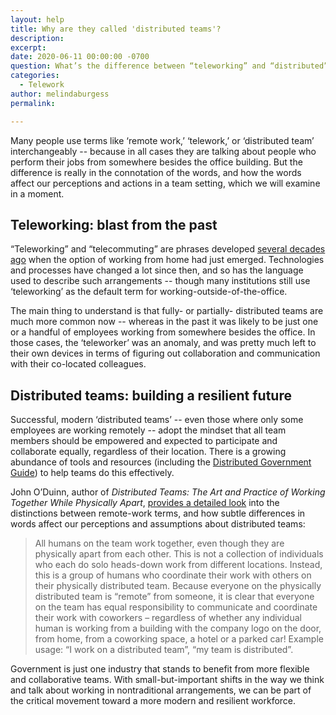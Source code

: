 ```yaml
---
layout: help
title: Why are they called 'distributed teams'?
description: 
excerpt: 
date: 2020-06-11 00:00:00 -0700
question: What’s the difference between “teleworking” and “distributed”?
categories:
  - Telework
author: melindaburgess
permalink: 

---
```


Many people use terms like ‘remote work,’ ‘telework,’ or ‘distributed team’ interchangeably -- because in all cases they are talking about people who perform their jobs from somewhere besides the office building. But the difference is really in the connotation of the words, and how the words affect our perceptions and actions in a team setting, which we will examine in a moment.

## Teleworking: blast from the past

“Teleworking” and “telecommuting” are phrases developed [several decades ago](https://www.alliedtelecom.net/the-history-of-telecommuting/) when the option of working from home had just emerged. Technologies and processes have changed a lot since then, and so has the language used to describe such arrangements -- though many institutions still use ‘teleworking’ as the default term for working-outside-of-the-office.

The main thing to understand is that fully- or partially- distributed teams are much more common now --  whereas in the past it was likely to be just one or a handful of employees working from somewhere besides the office. In those cases, the ‘teleworker’ was an anomaly, and was pretty much left to their own devices in terms of figuring out collaboration and communication with their co-located colleagues. 

## Distributed teams: building a resilient future

Successful, modern ‘distributed teams’ -- even those where only some employees are working remotely -- adopt the mindset that all team members should be empowered and expected to participate and collaborate equally, regardless of their location. There is a growing abundance of tools and resources (including the [Distributed Government Guide](https://distributedgov.com/guide)) to help teams do this effectively. 

John O’Duinn, author of *Distributed Teams: The Art and Practice of Working Together While Physically Apart*, [provides a detailed look](https://oduinn.com/2020/02/25/distributed-team-vs-remote-work-and-work-from-home/) into the distinctions between remote-work terms, and how subtle differences in words affect our perceptions and assumptions about distributed teams:

> All humans on the team work together, even though they are physically apart from each other. This is not a collection of individuals who each do solo heads-down work from different locations. Instead, this is a group of humans who coordinate their work with others on their physically distributed team. Because everyone on the physically distributed team is “remote” from someone, it is clear that everyone on the team has equal responsibility to communicate and coordinate their work with coworkers – regardless of whether any individual human is working from a building with the company logo on the door, from home, from a coworking space, a hotel or a parked car! Example usage: “I work on a distributed team”, “my team is distributed”.

Government is just one industry that stands to benefit from more flexible and collaborative teams. With small-but-important shifts in the way we think and talk about working in nontraditional arrangements, we can be part of the critical movement toward a more modern and resilient workforce.
